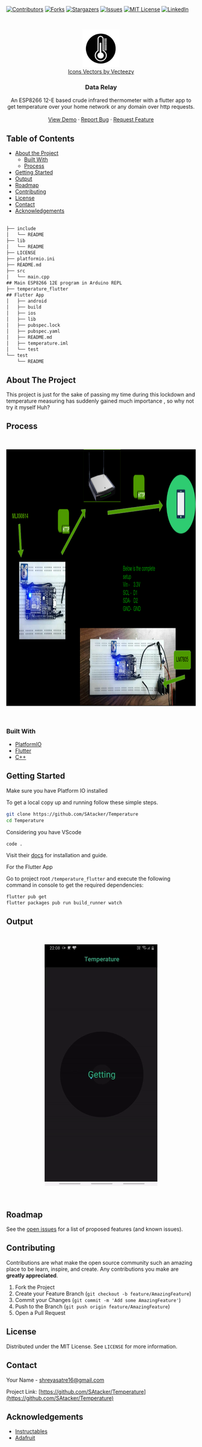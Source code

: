<!--
*** Thanks for checking out this README Template. If you have a suggestion that would
*** make this better, please fork the Temperature and create a pull request or simply open
*** an issue with the tag "enhancement".
*** Thanks again! Now go create something AMAZING! :D
***
***
***
*** To avoid retyping too much info. Do a search and replace for the following:
*** github_username, Temperature, twitter_handle, shreyasatre16@gmail.com
-->

<!-- PROJECT SHIELDS -->
<!--
*** I'm using markdown "reference style" links for readability.
*** Reference links are enclosed in brackets [ ] instead of parentheses ( ).
*** See the bottom of this document for the declaration of the reference variables
*** for contributors-url, forks-url, etc. This is an optional, concise syntax you may use.
*** https://www.markdownguide.org/basic-syntax/#reference-style-links
-->
[![Contributors][contributors-shield]][contributors-url]
[![Forks][forks-shield]][forks-url]
[![Stargazers][stars-shield]][stars-url]
[![Issues][issues-shield]][issues-url]
[![MIT License][license-shield]][license-url]
[![LinkedIn][linkedin-shield]][linkedin-url]

<!-- PROJECT LOGO -->
<br />
<p align="center">
  <a href="https://github.com/SAtacker/Temperature">
    <img src="images/vector60-404-01.jpg" alt="Logo" width="100" height="100">
  </a>
  <br/>
  <a href="https://www.vecteezy.com/free-vector/icons">Icons Vectors by Vecteezy</a>
  <h3 align="center">Data Relay</h3>
  <p align="center">
    An ESP8266 12-E based crude infrared thermometer with a flutter app to get temperature over your home network or any domain over http requests.
    <br />
    <br />
    <a href="#output">View Demo</a>
    ·
    <a href="https://github.com/SAtacker/Temperature/issues">Report Bug</a>
    ·
    <a href="https://github.com/SAtacker/Temperature/issues">Request Feature</a>
  </p>
</p>

<!-- TABLE OF CONTENTS -->
## Table of Contents

* [About the Project](#about-the-project)
  * [Built With](#built-with)
  * [Process](#process)
* [Getting Started](#getting-started)
* [Output](#output)
* [Roadmap](#roadmap)
* [Contributing](#contributing)
* [License](#license)
* [Contact](#contact)
* [Acknowledgements](#acknowledgements)

```

├── include
│   └── README
├── lib
│   └── README
├── LICENSE
├── platformio.ini
├── README.md
├── src
│   └── main.cpp                                                                    ## Main ESP8266 12E program in Arduino REPL
├── temperature_flutter                                                             ## Flutter App
│   ├── android
│   ├── build
│   ├── ios
│   ├── lib
│   ├── pubspec.lock
│   ├── pubspec.yaml
│   ├── README.md
│   ├── temperature.iml
│   └── test
└── test
    └── README

```

<!-- ABOUT THE PROJECT -->
## About The Project
This project is just for the sake of passing my time during this lockdown and temperature measuring has suddenly gained much importance , so why not try it myself Huh?

<!-- PROCESS -->
## Process
<br />
<p align="center">
  <img src="images/Process.png" alt="output" width="1000" height="680">
</p>
<br />

### Built With

* [PlatformIO](https://platformio.org/)
* [Flutter](https://flutter.dev/)
* [C++](https://en.wikipedia.org/wiki/C%2B%2B)

<!-- GETTING STARTED -->
## Getting Started

Make sure you have Platform IO installed

To get a local copy up and running follow these simple steps.

```sh
git clone https://github.com/SAtacker/Temperature
cd Temperature
```
Considering you have VScode

```sh
code .
```
Visit their [docs](https://docs.platformio.org/) for installation and guide.

For the Flutter App 

Go to project root `/temperature_flutter` and execute the following command in console to get the required dependencies: 

```
flutter pub get
flutter packages pub run build_runner watch
```

<!-- OUTPUT -->
## Output
<br />
<p align="center">
  <img src="images/app.gif" alt="output" width="300" height="640">
</p>
<br />

<!-- ROADMAP -->
## Roadmap

See the [open issues](https://github.com/SAtacker/Temperature/issues) for a list of proposed features (and known issues).


<!-- CONTRIBUTING -->
## Contributing

Contributions are what make the open source community such an amazing place to be learn, inspire, and create. Any contributions you make are **greatly appreciated**.

1. Fork the Project
2. Create your Feature Branch (`git checkout -b feature/AmazingFeature`)
3. Commit your Changes        (`git commit -m 'Add some AmazingFeature'`)
4. Push to the Branch         (`git push origin feature/AmazingFeature`)
5. Open a Pull Request

<!-- LICENSE -->
## License

Distributed under the MIT License. See `LICENSE` for more information.

<!-- CONTACT -->
## Contact

Your Name - shreyasatre16@gmail.com

Project Link: [https://github.com/SAtacker/Temperature](https://github.com/SAtacker/Temperature)

<!-- ACKNOWLEDGEMENTS -->
## Acknowledgements

* [Instructables](https://www.instructables.com/Infrared-Sensor-With-ESP8266/)
* [Adafruit](https://github.com/adafruit/Adafruit-MLX90614-Library)

<!-- MARKDOWN LINKS & IMAGES -->
<!-- https://www.markdownguide.org/basic-syntax/#reference-style-links -->
[contributors-shield]: https://img.shields.io/github/contributors/SAtacker/Temperature.svg?style=flat-square
[contributors-url]: https://github.com/SAtacker/Temperature/graphs/contributors
[forks-shield]: https://img.shields.io/github/forks/SAtacker/Temperature.svg?style=flat-square
[forks-url]: https://github.com/SAtacker/Temperature/network/members
[stars-shield]: https://img.shields.io/github/stars/SAtacker/Temperature.svg?style=flat-square
[stars-url]: https://github.com/SAtacker/Temperature/stargazers
[issues-shield]: https://img.shields.io/github/issues/SAtacker/Temperature.svg?style=flat-square
[issues-url]: https://github.com/SAtacker/Temperature/issues
[license-shield]: https://img.shields.io/github/license/SAtacker/Temperature.svg?style=flat-square
[license-url]: https://github.com/SAtacker/Temperature/blob/master/LICENSE.txt
[linkedin-shield]: https://img.shields.io/badge/-LinkedIn-black.svg?style=flat-square&logo=linkedin&colorB=555
[linkedin-url]: https://linkedin.com/in/atreshreyas
[product-screenshot]: images/screenshot.png
